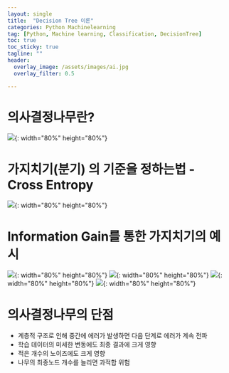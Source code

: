 ```yaml
---
layout: single
title:  "Decision Tree 이론"
categories: Python Machinelearning
tag: [Python, Machine learning, Classification, DecisionTree]
toc: true
toc_sticky: true
tagline: ""
header:
  overlay_image: /assets/images/ai.jpg
  overlay_filter: 0.5

---
```


# 의사결정나무란?
![](https://github.com/skkumin/skkumin.github.io/blob/master/images/deeplearning/Tree_1.jpg?raw=true){: width="80%" height="80%"}

# 가지치기(분기) 의 기준을 정하는법 - Cross Entropy
![](https://github.com/skkumin/skkumin.github.io/blob/master/images/deeplearning/Tree_2.jpg?raw=true){: width="80%" height="80%"}

# Information Gain를 통한 가지치기의 예시
![](https://github.com/skkumin/skkumin.github.io/blob/master/images/deeplearning/Tree_3.jpg?raw=true){: width="80%" height="80%"}
![](https://github.com/skkumin/skkumin.github.io/blob/master/images/deeplearning/Tree_4.jpg?raw=true){: width="80%" height="80%"}
![](https://github.com/skkumin/skkumin.github.io/blob/master/images/deeplearning/Tree_5.jpg?raw=true){: width="80%" height="80%"}
![](https://github.com/skkumin/skkumin.github.io/blob/master/images/deeplearning/Tree_6.jpg?raw=true){: width="80%" height="80%"}

# 의사결정나무의 단점
 - 계층적 구조로 인해 중간에 에러가 발생하면 다음 단계로 에러가 계속 전파
 - 학습 데이터의 미세한 변동에도 최종 결과에 크게 영향
 - 적은 개수의 노이즈에도 크게 영향
 - 나무의 최종노드 개수를 늘리면 과적합 위험
